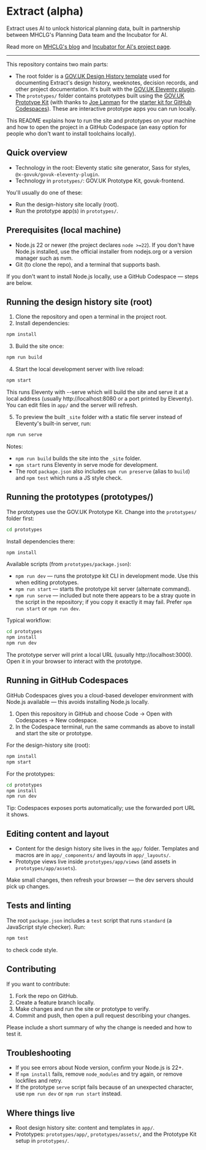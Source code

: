 # Extract (alpha)

Extract uses AI to unlock historical planning data, built in partnership between MHCLG's Planning Data team and the Incubator for AI. 

Read more on [MHCLG's blog](https://mhclgdigital.blog.gov.uk/2025/06/12/extract-using-ai-to-unlock-historic-planning-data/) and [Incubator for AI's project page](https://ai.gov.uk/projects/extract/).

---

This repository contains two main parts:

- The root folder is a [GOV.UK Design History template](https://x-govuk.github.io/govuk-design-history/) used for documenting Extract's design history, weeknotes, decision records, and other project documentation. It's built with the [GOV.UK Eleventy plugin](https://x-govuk.github.io/govuk-eleventy-plugin/).
- The `prototypes/` folder contains prototypes built using the [GOV.UK Prototype Kit](https://x-govuk.github.io/govuk-eleventy-plugin/) (with thanks to [Joe Lanman](https://github.com/joelanman) for the [starter kit for GitHub Codespaces](https://github.com/joelanman/govuk-prototype-kit-prototype)). These are interactive prototype apps you can run locally.

This README explains how to run the site and prototypes on your machine and how to open the project in a GitHub Codespace (an easy option for people who don't want to install toolchains locally).

## Quick overview

- Technology in the root: Eleventy static site generator, Sass for styles, `@x-govuk/govuk-eleventy-plugin`.
- Technology in `prototypes/`: GOV.UK Prototype Kit, govuk-frontend.

You'll usually do one of these:

- Run the design-history site locally (root).
- Run the prototype app(s) in `prototypes/`.

## Prerequisites (local machine)

- Node.js 22 or newer (the project declares `node >=22`). If you don't have Node.js installed, use the official installer from nodejs.org or a version manager such as nvm.
- Git (to clone the repo), and a terminal that supports bash.

If you don't want to install Node.js locally, use a GitHub Codespace — steps are below.

## Running the design history site (root)

1. Clone the repository and open a terminal in the project root.
2. Install dependencies:

```bash
npm install
```

3. Build the site once:

```bash
npm run build
```

4. Start the local development server with live reload:

```bash
npm start
```

This runs Eleventy with --serve which will build the site and serve it at a local address (usually http://localhost:8080 or a port printed by Eleventy). You can edit files in `app/` and the server will refresh.

5. To preview the built `_site` folder with a static file server instead of Eleventy's built-in server, run:

```bash
npm run serve
```

Notes:

- `npm run build` builds the site into the `_site` folder.
- `npm start` runs Eleventy in serve mode for development.
- The root `package.json` also includes `npm run preserve` (alias to `build`) and `npm test` which runs a JS style check.

## Running the prototypes (prototypes/)

The prototypes use the GOV.UK Prototype Kit. Change into the `prototypes/` folder first:

```bash
cd prototypes
```

Install dependencies there:

```bash
npm install
```

Available scripts (from `prototypes/package.json`):

- `npm run dev` — runs the prototype kit CLI in development mode. Use this when editing prototypes.
- `npm run start` — starts the prototype kit server (alternate command).
- `npm run serve` — included but note there appears to be a stray quote in the script in the repository; if you copy it exactly it may fail. Prefer `npm run start` or `npm run dev`.

Typical workflow:

```bash
cd prototypes
npm install
npm run dev
```

The prototype server will print a local URL (usually http://localhost:3000). Open it in your browser to interact with the prototype.

## Running in GitHub Codespaces

GitHub Codespaces gives you a cloud-based developer environment with Node.js available — this avoids installing Node.js locally.

1. Open this repository in GitHub and choose Code → Open with Codespaces → New codespace.
2. In the Codespace terminal, run the same commands as above to install and start the site or prototype.

For the design-history site (root):

```bash
npm install
npm start
```

For the prototypes:

```bash
cd prototypes
npm install
npm run dev
```

Tip: Codespaces exposes ports automatically; use the forwarded port URL it shows.

## Editing content and layout

- Content for the design history site lives in the `app/` folder. Templates and macros are in `app/_components/` and layouts in `app/_layouts/`.
- Prototype views live inside `prototypes/app/views` (and assets in `prototypes/app/assets`).

Make small changes, then refresh your browser — the dev servers should pick up changes.

## Tests and linting

The root `package.json` includes a `test` script that runs `standard` (a JavaScript style checker). Run:

```bash
npm test
```

to check code style.

## Contributing

If you want to contribute:

1. Fork the repo on GitHub.
2. Create a feature branch locally.
3. Make changes and run the site or prototype to verify.
4. Commit and push, then open a pull request describing your changes.

Please include a short summary of why the change is needed and how to test it.

## Troubleshooting

- If you see errors about Node version, confirm your Node.js is 22+.
- If `npm install` fails, remove `node_modules` and try again, or remove lockfiles and retry.
- If the prototype `serve` script fails because of an unexpected character, use `npm run dev` or `npm run start` instead.

## Where things live

- Root design history site: content and templates in `app/`.
- Prototypes: `prototypes/app/`, `prototypes/assets/`, and the Prototype Kit setup in `prototypes/`.

